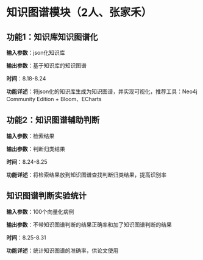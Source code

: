 # 知识图谱模块（2人、张家禾）

## 功能1：知识库知识图谱化

**输入参数**：json化知识库

**输出参数**：基于知识库的知识图谱

**时间**：8.18-8.24

**功能详述**：将json化的知识库生成为知识图谱，并实现可视化，推荐工具：Neo4j Community Edition + Bloom、ECharts


## 功能2：知识图谱辅助判断

**输入参数**：检索结果

**输出参数**：判断归类结果

**时间**：8.24-8.25

**功能详述**：将检索结果放到知识图谱查找判断归类结果，提高识别率


## 知识图谱判断实验统计

**输入参数**：100个向量化病例

**输出参数**：不带知识图谱判断的结果正确率和加了知识图谱判断的结果

**时间**：8.25-8.31

**功能详述**：统计知识图谱的准确率，供论文使用


